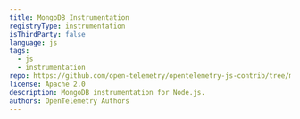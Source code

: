 ```yaml
---
title: MongoDB Instrumentation
registryType: instrumentation
isThirdParty: false
language: js
tags:
  - js
  - instrumentation
repo: https://github.com/open-telemetry/opentelemetry-js-contrib/tree/main/plugins/node/opentelemetry-instrumentation-mongodb
license: Apache 2.0
description: MongoDB instrumentation for Node.js.
authors: OpenTelemetry Authors
---
```

